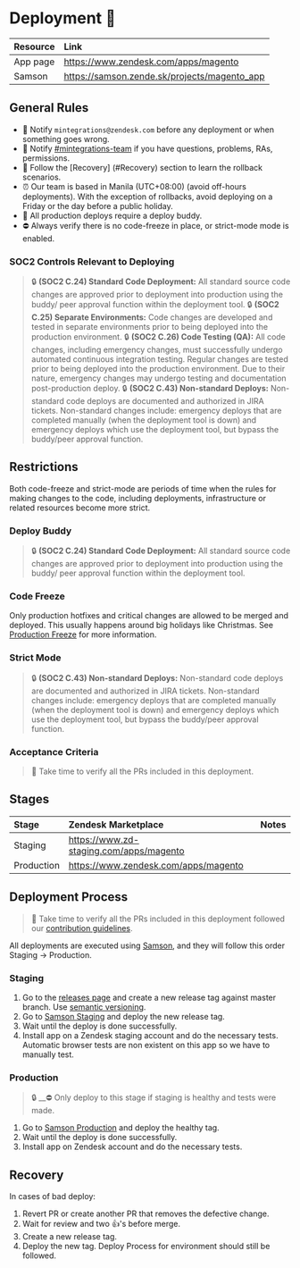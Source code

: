# Deployment 🚀

| Resource | Link                                            |
|:---------|:------------------------------------------------|
| App page | https://www.zendesk.com/apps/magento            |
| Samson   | https://samson.zende.sk/projects/magento_app    |

## General Rules

- 📢 Notify `mintegrations@zendesk.com` before any deployment or when something goes wrong.
- 💬 Notify [#mintegrations-team](https://zendesk.slack.com/messages/C169MJEF8) if you have questions, problems, RAs, permissions.
- 🚒 Follow the [Recovery] (#Recovery) section to learn the rollback scenarios.
- ⏰ Our team is based in Manila (UTC+08:00) (avoid off-hours deployments). With the exception of rollbacks, avoid deploying on a Friday or the day before a public holiday.
- 👮 All production deploys require a deploy buddy.
- ⛔️️ Always verify there is no code-freeze in place, or strict-mode mode is enabled.

### SOC2 Controls Relevant to Deploying


> 🔒 __(SOC2 C.24) Standard Code Deployment:__ All standard source code changes are approved prior to deployment into production using the buddy/ peer approval function within the deployment tool.
> 🔒 __(SOC2 C.25) Separate Environments:__ Code changes are developed and tested in separate environments prior to being deployed into the production environment.
> 🔒 __(SOC2 C.26) Code Testing (QA):__ All code changes, including emergency changes, must successfully undergo automated continuous integration testing. Regular changes are tested prior to being deployed into the production environment. Due to their nature, emergency changes may undergo testing and documentation post-production deploy.
> 🔒 __(SOC2 C.43) Non-standard Deploys:__ Non-standard code deploys are documented and authorized in JIRA tickets. Non-standard changes include: emergency deploys that are completed manually (when the deployment tool is down) and emergency deploys which use the deployment tool, but bypass the buddy/peer approval function.

## Restrictions

Both code-freeze and strict-mode are periods of time when the rules for making changes to the code, including deployments, infrastructure or related resources become more strict.

### Deploy Buddy

> 🔒 __(SOC2 C.24) Standard Code Deployment:__ All standard source code changes are approved prior to deployment into production using the buddy/ peer approval function within the deployment tool.

### Code Freeze

Only production hotfixes and critical changes are allowed to be merged and deployed. This usually happens around big holidays like Christmas. See [Production Freeze](https://zendesk.atlassian.net/wiki/display/ops/Production+Freeze) for more information.

### Strict Mode

> 🔒 __(SOC2 C.43) Non-standard Deploys:__ Non-standard code deploys are documented and authorized in JIRA tickets. Non-standard changes include: emergency deploys that are completed manually (when the deployment tool is down) and emergency deploys which use the deployment tool, but bypass the buddy/peer approval function.

### Acceptance Criteria

> 👮 Take time to verify all the PRs included in this deployment.

## Stages

| Stage      | Zendesk Marketplace                       | Notes |
|:-----------|:------------------------------------------|:------|
| Staging    | https://www.zd-staging.com/apps/magento   |       |
| Production | https://www.zendesk.com/apps/magento      |       |                                                                 

## Deployment Process

> 👮 Take time to verify all the PRs included in this deployment followed our [contribution guidelines](CONTRIBUTING.md).

All deployments are executed using [Samson](https://samson.zende.sk/projects/magento_app), and they will follow this order Staging -> Production.

### Staging

1. Go to the [releases page](https://github.com/zendesk/magento_app/releases) and create a new release tag against master branch. Use [semantic versioning](http://semver.org).
2. Go to [Samson Staging](https://samson.zende.sk/projects/magento_app/stages/staging) and deploy the new release tag.
3. Wait until the deploy is done successfully.
5. Install app on a Zendesk staging account and do the necessary tests. Automatic browser tests are non existent on this app so we have to manually test.

### Production

> 🔒 __⛔️ Only deploy to this stage if staging is healthy and tests were made.

1. Go to [Samson Production](https://samson.zende.sk/projects/magento_app/stages/production) and deploy the healthy tag.
2. Wait until the deploy is done successfully.
3. Install app on Zendesk account and do the necessary tests.

## Recovery

In cases of bad deploy:
1. Revert PR or create another PR that removes the defective change.
2. Wait for review and two :+1:'s before merge.
3. Create a new release tag.
4. Deploy the new tag. Deploy Process for environment should still be followed.